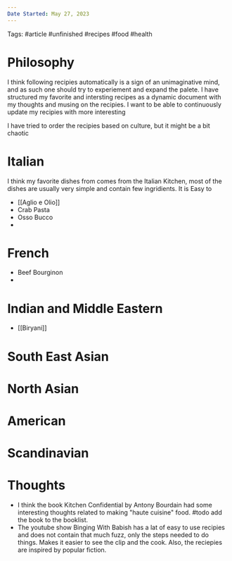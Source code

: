 ```yaml
---
Date Started: May 27, 2023
---
```

Tags: #article #unfinished #recipes #food #health 

# Philosophy

I think following recipies automatically is a sign of an unimaginative mind, and as such one should try to experiement and expand the palete. I have structured my  favorite and intersting recipes as a dynamic document with my thoughts and musing on the recipies. I want to be able to continuously update my recipies with more interesting 


I have tried to order the recipies based on culture, but it might be a bit chaotic 

# Italian 
I think my favorite dishes from comes from the Italian Kitchen, most of the dishes are usually very simple and contain few ingridients. It is Easy to 

- [[Aglio e Olio]]
- Crab Pasta
- Osso Bucco
- 

# French

- Beef Bourginon 
- 


# Indian and Middle Eastern

- [[Biryani]]

# South East Asian


# North Asian


# American

# Scandinavian 

# Thoughts 
- I think the book Kitchen Confidential by Antony Bourdain had some interesting thoughts related to making "haute cuisine" food. #todo add the book to the booklist. 
- The youtube show Binging With Babish has a lat of easy to use recipies and does not contain that much fuzz, only the steps needed to do things. Makes it easier to see the clip and the cook. Also, the reciepies are inspired by popular fiction. 


